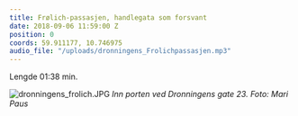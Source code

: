 ```yaml
---
title: Frølich-passasjen, handlegata som forsvant
date: 2018-09-06 11:59:00 Z
position: 0
coords: 59.911177, 10.746975
audio_file: "/uploads/dronningens_Frolichpassasjen.mp3"
---
```


Lengde 01:38 min.


![dronningens_frolich.JPG](/uploads/dronningens_frolich.JPG)
*Inn porten ved Dronningens gate 23. Foto: Mari Paus*